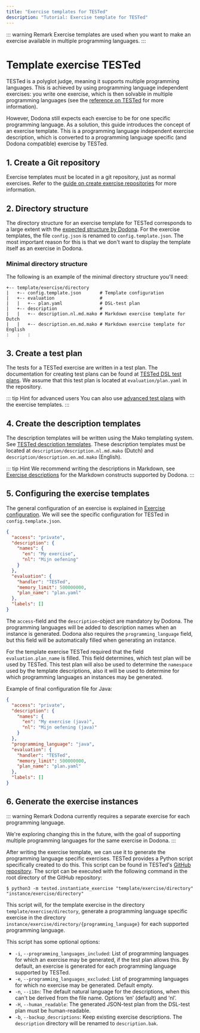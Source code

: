 ```yaml
---
title: "Exercise templates for TESTed"
description: "Tutorial: Exercise template for TESTed"
---
```


::: warning Remark
Exercise templates are used when you want to make an exercise available in multiple programming languages.
:::

# Template exercise TESTed
TESTed is a polyglot judge, meaning it supports multiple programming languages.
This is achieved by using programming language independent exercises: you write one exercise, which is then solvable in multiple programming languages (see the [reference on TESTed](../../../references/tested-judge/) for more information).

However, Dodona still expects each exercise to be for one specific programming language.
As a solution, this guide introduces the concept of an exercise template.
This is a programming language independent exercise description, which is converted to a programming language specific (and Dodona compatible) exercise by TESTed.

## 1. Create a Git repository
Exercise templates must be located in a git repository, just as normal exercises.
Refer to the [guide on create exercise repositories](en/guides/teachers/new-exercise-repo) for more information.

## 2. Directory structure
The directory structure for an exercise template for TESTed corresponds to a large extent with the
[expected structure by Dodona](en/references/exercise-directory-structure).
For the exercise templates, the file `config.json` is renamed to `config.template.json`.
The most important reason for this is that we don't want to display the template itself as an exercise in Dodona.

### Minimal directory structure

The following is an example of the minimal directory structure you'll need:
```text
+-- template/exercise/directory
|   +-- config.template.json       # Template configuration
|   +-- evaluation                 #
|   |   +-- plan.yaml              # DSL-test plan
|   +-- description                #
|   |   +-- description.nl.md.mako # Markdown exercise template for Dutch
|   |   +-- description.en.md.mako # Markdown exercise template for English
:   :   :
```

## 3. Create a test plan
The tests for a TESTed exercise are written in a test plan.
The documentation for creating test plans can be found at  [TESTed DSL test plans](../dsl).
We assume that this test plan is located at `evaluation/plan.yaml` in the repository. 

::: tip Hint for advanced users
You can also use [advanced test plans](../json) with the exercise templates.
:::

## 4. Create the description templates
The description templates will be written using the Mako templating system.
See [TESTed description templates](../template-description).
These description templates must be located at `description/description.nl.md.mako` (Dutch) and
`description/description.en.md.mako` (English).

::: tip Hint
We recommend writing the descriptions in Markdown,
see [Exercise descriptions](en/references/exercise-description) for the Markdown constructs supported by Dodona.
:::

## 5. Configuring the exercise templates
The general configuration of an exercise is explained in [Exercise configuration](en/references/exercise-config).
We will see the specific configuration for TESTed in `config.template.json`.

```json
{
  "access": "private",
  "description": {
    "names": {
      "en": "My exercise",
      "nl": "Mijn oefening"
    }
  },
  "evaluation": {
    "handler": "TESTed",
    "memory_limit": 500000000,
    "plan_name": "plan.yaml"
  },
  "labels": []
}
```

The `access`-field and the `description`-object are mandatory by Dodona.
The programming languages will be added to description names when an instance is generated.
Dodona also requires the `programming_language` field,
but this field will be automatically filled when generating an instance.

For the template exercise TESTed required that the field `evaluation.plan_name` is filled.
This field determines, which test plan will be used by TESTed.
This test plan will also be used to determine the `namespace` used by the template descriptions,
also it will be used to determine for which programming languages an instances may be generated.

Example of final configuration file for Java:

```json
{
  "access": "private",
  "description": {
    "names": {
      "en": "My exercise (java)",
      "nl": "Mijn oefening (java)"
    }
  },
  "programming_language": "java",
  "evaluation": {
    "handler": "TESTed",
    "memory_limit": 500000000,
    "plan_name": "plan.yaml"
  },
  "labels": []
}
```

## 6. Generate the exercise instances
::: warning Remark
Dodona currently requires a separate exercise for each programming language.

We're exploring changing this in the future, with the goal of supporting multiple programming languages for the same exercise in Dodona.
:::

After writing the exercise template, we can use it to generate the programming language specific exercises.
TESTed provides a Python script specifically created to do this.
This script can be found in TESTed's [GitHub repository](https://github.com/dodona-edu/universal-judge).
The script can be executed with the following command in the root directory of the GitHub repository:
```shell
$ python3 -m tested.instantiate_exercise "template/exercise/directory" "instance/exercise/directory"
```

This script will, for the template exercise in the directory `template/exercise/directory`,
generate a programming language specific exercise in the directory `instance/exercise/directory/{programming_language}` for each supported programming language.

This script has some optional options:
- `-i`, `--programming_languages_included`:
  List of programming languages for which an exercise may be generated, if the test plan allows this.
  By default, an exercise is generated for each programming language supported by TESTed.
- `-e`, `--programming_languages_excluded`:
  List of programming languages for which no exercise may be generated.
  Default empty.
- `-n`, `--i18n`: The default natural language for the descriptions, when this can't be derived from the file name.
  Options ‘en’ (default) and ‘nl’.
- `-H`, `--human_readable`: The generated JSON-test plan from the DSL-test plan must be human-readable.
- `-b`, `--backup_descriptions`: Keep existing exercise descriptions. The `description` directory will be renamed to `description.bak`.
